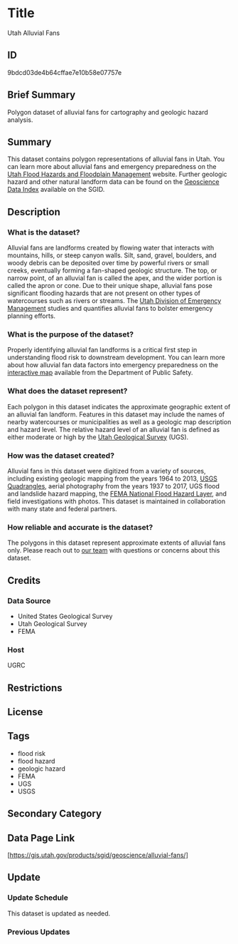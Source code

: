 # Title

Utah Alluvial Fans

## ID

9bdcd03de4b64cffae7e10b58e07757e

## Brief Summary

Polygon dataset of alluvial fans for cartography and geologic hazard analysis.

## Summary

This dataset contains polygon representations of alluvial fans in Utah. You can learn more about alluvial fans and emergency preparedness on the [Utah Flood Hazards and Floodplain Management](https://floodhazards.utah.gov/home/alluvial-fans/) website. Further geologic hazard and other natural landform data can be found on the [Geoscience Data Index](https://gis.utah.gov/products/sgid/geoscience/) available on the SGID.

## Description

### What is the dataset?

Alluvial fans are landforms created by flowing water that interacts with mountains, hills, or steep canyon walls. Silt, sand, gravel, boulders, and woody debris can be deposited over time by powerful rivers or small creeks, eventually forming a fan-shaped geologic structure. The top, or narrow point, of an alluvial fan is called the apex, and the wider portion is called the apron or cone. Due to their unique shape, alluvial fans pose significant flooding hazards that are not present on other types of watercourses such as rivers or streams. The [Utah Division of Emergency Management](https://dem.utah.gov/) studies and quantifies alluvial fans to bolster emergency planning efforts.

### What is the purpose of the dataset?

Properly identifying alluvial fan landforms is a critical first step in understanding flood risk to downstream development. You can learn more about how alluvial fan data factors into emergency preparedness on the [interactive map](https://experience.arcgis.com/experience/646356d3a2eb4db4bf6397edff54c09d/page/Floods%2C-Fires-%26-Fans/) available from the Department of Public Safety.

### What does the dataset represent?

Each polygon in this dataset indicates the approximate geographic extent of an alluvial fan landform. Features in this dataset may include the names of nearby watercourses or municipalities as well as a geologic map description and hazard level. The relative hazard level of an alluvial fan is defined as either moderate or high by the [Utah Geological Survey](https://geology.utah.gov/) (UGS).

### How was the dataset created?

Alluvial fans in this dataset were digitized from a variety of sources, including existing geologic mapping from the years 1964 to 2013, [USGS Quadrangles](https://www.usgs.gov/node/25175), aerial photography from the years 1937 to 2017, UGS flood and landslide hazard mapping, the [FEMA National Flood Hazard Layer](https://www.fema.gov/flood-maps/national-flood-hazard-layer), and field investigations with photos. This dataset is maintained in collaboration with many state and federal partners.

<!--- What exactly is our involvement with these data? Do we just host the layer, or do we maintain it as well? --->

### How reliable and accurate is the dataset?

The polygons in this dataset represent approximate extents of alluvial fans only. Please reach out to [our team](https://gis.utah.gov/contact/) with questions or concerns about this dataset.

## Credits

### Data Source

- United States Geological Survey
- Utah Geological Survey
- FEMA

### Host

UGRC

## Restrictions

## License

## Tags

- flood risk
- flood hazard
- geologic hazard
- FEMA
- UGS
- USGS

## Secondary Category

## Data Page Link

[https://gis.utah.gov/products/sgid/geoscience/alluvial-fans/]

## Update

### Update Schedule

This dataset is updated as needed.

### Previous Updates
